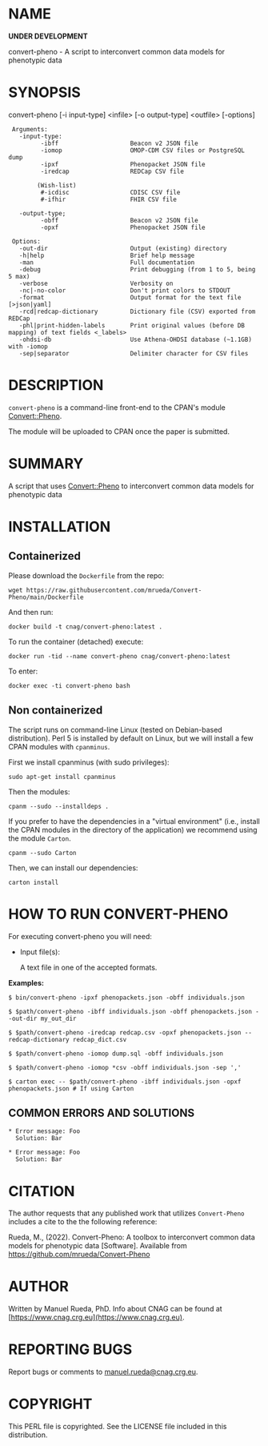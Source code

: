 # NAME

**UNDER DEVELOPMENT**

convert-pheno - A script to interconvert common data models for phenotypic data

# SYNOPSIS

convert-pheno \[-i input-type\] &lt;infile> \[-o output-type\] &lt;outfile> \[-options\]

     Arguments:                       
       -input-type:  
             -ibff                    Beacon v2 JSON file
             -iomop                   OMOP-CDM CSV files or PostgreSQL dump
             -ipxf                    Phenopacket JSON file
             -iredcap                 REDCap CSV file

            (Wish-list)
             #-icdisc                 CDISC CSV file
             #-ifhir                  FHIR CSV file

       -output-type;
             -obff                    Beacon v2 JSON file
             -opxf                    Phenopacket JSON file

     Options:
       -out-dir                       Output (existing) directory
       -h|help                        Brief help message
       -man                           Full documentation
       -debug                         Print debugging (from 1 to 5, being 5 max)
       -verbose                       Verbosity on
       -nc|-no-color                  Don't print colors to STDOUT
       -format                        Output format for the text file [>json|yaml]
       -rcd|redcap-dictionary         Dictionary file (CSV) exported from REDCap
       -phl|print-hidden-labels       Print original values (before DB mapping) of text fields <_labels>
       -ohdsi-db                      Use Athena-OHDSI database (~1.1GB) with -iomop
       -sep|separator                 Delimiter character for CSV files
     

# DESCRIPTION

`convert-pheno` is a command-line front-end to the CPAN's module [Convert::Pheno](https://metacpan.org/pod/Convert%3A%3APheno).

The module will be uploaded to CPAN once the paper is submitted.

# SUMMARY

A script that uses [Convert::Pheno](https://metacpan.org/pod/Convert%3A%3APheno) to interconvert common data models for phenotypic data

# INSTALLATION

## Containerized

Please download the `Dockerfile` from the repo:

    wget https://raw.githubusercontent.com/mrueda/Convert-Pheno/main/Dockerfile

And then run:

    docker build -t cnag/convert-pheno:latest .

To run the container (detached) execute:

    docker run -tid --name convert-pheno cnag/convert-pheno:latest

To enter:

    docker exec -ti convert-pheno bash

## Non containerized

The script runs on command-line Linux (tested on Debian-based distribution). Perl 5 is installed by default on Linux, 
but we will install a few CPAN modules with `cpanminus`.

First we install cpanminus (with sudo privileges):

    sudo apt-get install cpanminus

Then the modules:

    cpanm --sudo --installdeps .

If you prefer to have the dependencies in a "virtual environment" (i.e., install the CPAN modules in the directory of the application) we recommend using the module `Carton`.

    cpanm --sudo Carton

Then, we can install our dependencies:

    carton install

# HOW TO RUN CONVERT-PHENO

For executing convert-pheno you will need:

- Input file(s):

    A text file in one of the accepted formats.

**Examples:**

    $ bin/convert-pheno -ipxf phenopackets.json -obff individuals.json

    $ $path/convert-pheno -ibff individuals.json -obff phenopackets.json --out-dir my_out_dir

    $ $path/convert-pheno -iredcap redcap.csv -opxf phenopackets.json --redcap-dictionary redcap_dict.csv

    $ $path/convert-pheno -iomop dump.sql -obff individuals.json 

    $ $path/convert-pheno -iomop *csv -obff individuals.json -sep ','

    $ carton exec -- $path/convert-pheno -ibff individuals.json -opxf phenopackets.json # If using Carton

## COMMON ERRORS AND SOLUTIONS

    * Error message: Foo
      Solution: Bar

    * Error message: Foo
      Solution: Bar

# CITATION

The author requests that any published work that utilizes `Convert-Pheno` includes a cite to the the following reference:

Rueda, M., (2022). Convert-Pheno: A toolbox to interconvert common data models for phenotypic data \[Software\]. Available from https://github.com/mrueda/Convert-Pheno

# AUTHOR 

Written by Manuel Rueda, PhD. Info about CNAG can be found at [https://www.cnag.crg.eu](https://www.cnag.crg.eu).

# REPORTING BUGS

Report bugs or comments to <manuel.rueda@cnag.crg.eu>.

# COPYRIGHT

This PERL file is copyrighted. See the LICENSE file included in this distribution.
